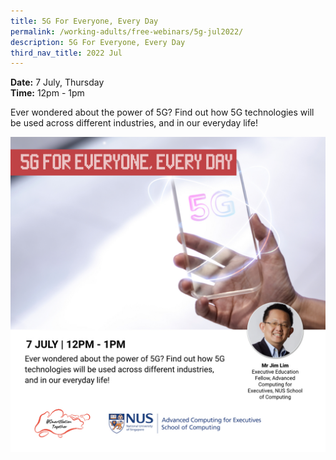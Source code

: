```yaml
---
title: 5G For Everyone, Every Day
permalink: /working-adults/free-webinars/5g-jul2022/
description: 5G For Everyone, Every Day
third_nav_title: 2022 Jul
---
```

**Date:** 7 July, Thursday
<br> **Time:** 12pm - 1pm

Ever wondered about the power of 5G? Find out how 5G technologies will be used across different industries, and in our everyday life!

![free webinars on 5g technology for working adults](/images/jul%202022/7%20jul_wa_final.jpeg)
